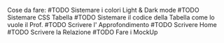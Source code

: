 Cose da fare:
#TODO Sistemare i colori Light & Dark mode
#TODO Sistemare CSS Tabella
#TODO Sistemare il codice della Tabella come lo vuole il Prof.
#TODO Scrivere l' Approfondimento
#TODO Scrivere Home
#TODO Scrivere la Relazione
#TODO Fare i MockUp